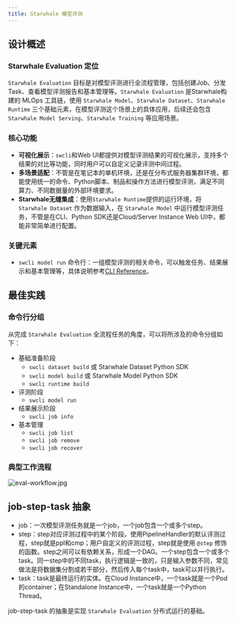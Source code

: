 ```yaml
---
title: Starwhale 模型评测
---
```


## 设计概述

### Starwhale Evaluation 定位

`Starwhale Evaluation` 目标是对模型评测进行全流程管理，包括创建Job、分发Task、查看模型评测报告和基本管理等。`Starwhale Evaluation` 是Starwhale构建的   MLOps 工具链，使用 `Starwhale Model`、`Starwhale Dataset`、`Starwhale Runtime` 三个基础元素，在模型评测这个场景上的具体应用，后续还会包含 `Starwhale Model Serving`、`Starwhale Training` 等应用场景。

### 核心功能

- **可视化展示**：`swcli`和Web UI都提供对模型评测结果的可视化展示，支持多个结果的对比等功能，同时用户可以自定义记录评测中间过程。
- **多场景适配**：不管是在笔记本的单机环境，还是在分布式服务器集群环境，都能使用统一的命令、Python脚本、制品和操作方法进行模型评测，满足不同算力、不同数据量的外部环境要求。
- **Starwhale无缝集成**：使用`Starwhale Runtime`提供的运行环境，将 `Starwhale Dataset` 作为数据输入，在 `Starwhale Model` 中运行模型评测任务，不管是在CLI、Python SDK还是Cloud/Server Instance Web UI中，都能非常简单进行配置。

### 关键元素

- `swcli model run` 命令行：一组模型评测的相关命令，可以触发任务、结果展示和基本管理等，具体说明参考[CLI Reference](../reference/swcli/model.md)。

## 最佳实践

### 命令行分组

从完成 `Starwhale Evaluation` 全流程任务的角度，可以将所涉及的命令分组如下：

- 基础准备阶段
  - `swcli dataset build` 或 Starwhale Dataset Python SDK
  - `swcli model build` 或 Starwhale Model Python SDK
  - `swcli runtime build`
- 评测阶段
  - `swcli model run`
- 结果展示阶段
  - `swcli job info`
- 基本管理
  - `swcli job list`
  - `swcli job remove`
  - `swcli job recover`

### 典型工作流程

![eval-workflow.jpg](https://starwhale-examples.oss-cn-beijing.aliyuncs.com/docs/eval-workflow.jpg)

## job-step-task 抽象

- job：一次模型评测任务就是一个job，一个job包含一个或多个step。
- step：step对应评测过程中的某个阶段。使用PipelineHandler的默认评测过程，step就是ppl和cmp；用户自定义的评测过程，step就是使用 `@step` 修饰的函数。step之间可以有依赖关系，形成一个DAG。一个step包含一个或多个task。同一step中的不同task，执行逻辑是一致的，只是输入参数不同，常见做法是将数据集分割成若干部分，然后传入每个task中，task可以并行执行。
- task：task是最终运行的实体。在Cloud Instance中，一个task就是一个Pod的container；在Standalone Instance中，一个task就是一个Python Thread。

job-step-task 的抽象是实现 `Starwhale Evaluation` 分布式运行的基础。
